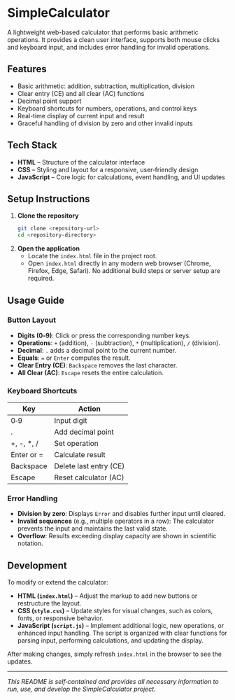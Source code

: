 # SimpleCalculator

A lightweight web-based calculator that performs basic arithmetic operations. It provides a clean user interface, supports both mouse clicks and keyboard input, and includes error handling for invalid operations.

## Features
- Basic arithmetic: addition, subtraction, multiplication, division
- Clear entry (CE) and all clear (AC) functions
- Decimal point support
- Keyboard shortcuts for numbers, operations, and control keys
- Real-time display of current input and result
- Graceful handling of division by zero and other invalid inputs

## Tech Stack
- **HTML** – Structure of the calculator interface
- **CSS** – Styling and layout for a responsive, user‑friendly design
- **JavaScript** – Core logic for calculations, event handling, and UI updates

## Setup Instructions
1. **Clone the repository**
   ```bash
   git clone <repository-url>
   cd <repository-directory>
   ```
2. **Open the application**
   - Locate the `index.html` file in the project root.
   - Open `index.html` directly in any modern web browser (Chrome, Firefox, Edge, Safari). No additional build steps or server setup are required.

## Usage Guide
### Button Layout
- **Digits (0‑9)**: Click or press the corresponding number keys.
- **Operations**: `+` (addition), `-` (subtraction), `*` (multiplication), `/` (division).
- **Decimal**: `.` adds a decimal point to the current number.
- **Equals**: `=` or `Enter` computes the result.
- **Clear Entry (CE)**: `Backspace` removes the last character.
- **All Clear (AC)**: `Escape` resets the entire calculation.

### Keyboard Shortcuts
| Key | Action |
|-----|--------|
| 0‑9 | Input digit |
| .   | Add decimal point |
| +, -, *, / | Set operation |
| Enter or = | Calculate result |
| Backspace | Delete last entry (CE) |
| Escape | Reset calculator (AC) |

### Error Handling
- **Division by zero**: Displays `Error` and disables further input until cleared.
- **Invalid sequences** (e.g., multiple operators in a row): The calculator prevents the input and maintains the last valid state.
- **Overflow**: Results exceeding display capacity are shown in scientific notation.

## Development
To modify or extend the calculator:
- **HTML (`index.html`)** – Adjust the markup to add new buttons or restructure the layout.
- **CSS (`style.css`)** – Update styles for visual changes, such as colors, fonts, or responsive behavior.
- **JavaScript (`script.js`)** – Implement additional logic, new operations, or enhanced input handling. The script is organized with clear functions for parsing input, performing calculations, and updating the display.

After making changes, simply refresh `index.html` in the browser to see the updates.

---

*This README is self‑contained and provides all necessary information to run, use, and develop the SimpleCalculator project.*